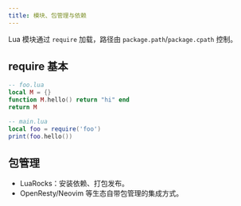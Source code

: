 ```yaml
---
title: 模块、包管理与依赖
---
```


Lua 模块通过 `require` 加载，路径由 `package.path`/`package.cpath` 控制。

## require 基本

```lua
-- foo.lua
local M = {}
function M.hello() return "hi" end
return M

-- main.lua
local foo = require('foo')
print(foo.hello())
```

## 包管理

- LuaRocks：安装依赖、打包发布。
- OpenResty/Neovim 等生态自带包管理的集成方式。

